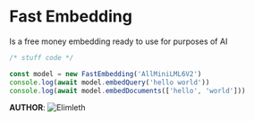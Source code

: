 # Fast Embedding

Is a free money embedding ready to use for purposes of AI

```ts
/* stuff code */

const model = new FastEmbedding('AllMiniLML6V2')
console.log(await model.embedQuery('hello world'))
console.log(await model.embedDocuments(['hello', 'world']))

```

__AUTHOR__: ![Elimleth](https://github.com/elimeleth)